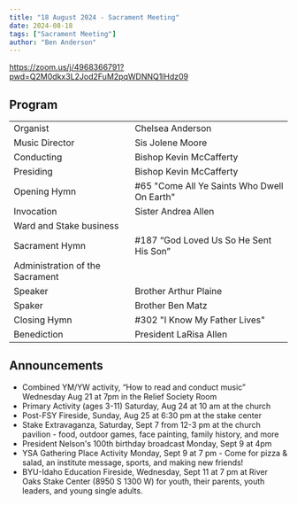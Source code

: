 ```yaml
---
title: "18 August 2024 - Sacrament Meeting"
date: 2024-08-18
tags: ["Sacrament Meeting"]
author: "Ben Anderson"
---
```


<https://zoom.us/j/4968366791?pwd=Q2M0dkx3L2Jod2FuM2pqWDNNQ1lHdz09>

## Program

|                                 |                                             |
| ------------------------------- | ------------------------------------------- |
| Organist                        | Chelsea Anderson                            |
| Music Director                  | Sis Jolene Moore                            |
| Conducting                      | Bishop Kevin McCafferty                     |
| Presiding                       | Bishop Kevin McCafferty                     |
| Opening Hymn                    | #65 "Come All Ye Saints Who Dwell On Earth" |
| Invocation                      | Sister Andrea Allen                         |
| Ward and Stake business         |                                             |
| Sacrament Hymn                  | #187 “God Loved Us So He Sent His Son”      |
| Administration of the Sacrament |                                             |
| Speaker                         | Brother Arthur Plaine                       |
| Spaker                          | Brother Ben Matz                            |
| Closing Hymn                    | #302 "I Know My Father Lives"               |
| Benediction                     | President LaRisa Allen                      |

## Announcements

- Combined YM/YW activity, “How to read and conduct music” Wednesday Aug 21 at 7pm in the Relief Society Room
- Primary Activity (ages 3-11) Saturday, Aug 24 at 10 am at the church
- Post-FSY Fireside, Sunday, Aug 25 at 6:30 pm at the stake center
- Stake Extravaganza, Saturday, Sept 7 from 12-3 pm at the church pavilion - food, outdoor games, face painting, family history, and more
- President Nelson's 100th birthday broadcast Monday, Sept 9 at 4pm
- YSA Gathering Place Activity Monday, Sept 9 at 7 pm - Come for pizza & salad, an institute message, sports, and making new friends!
- BYU-Idaho Education Fireside, Wednesday, Sept 11 at 7 pm at River Oaks Stake Center (8950 S 1300 W) for youth, their parents, youth leaders, and young single adults.
